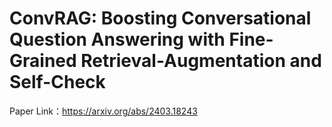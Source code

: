 # 							    ConvRAG: Boosting Conversational Question Answering with Fine-Grained Retrieval-Augmentation and Self-Check

Paper Link：https://arxiv.org/abs/2403.18243

